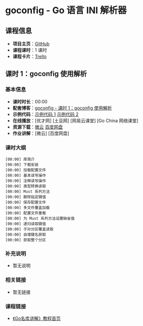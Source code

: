 # goconfig - Go 语言 INI 解析器

## 课程信息

- **项目主页**：[GitHub](https://github.com/Unknwon/goconfig)
- **课程课时**：1 课时
- **课程卡片**：[Trello](https://trello.com/c/x6UFsnl4/7-goconfig-go-ini)

## 课时 1：goconfig 使用解析

### 基本信息

- **课时时长**：00:00
- **配套博客**：[goconfig - 课时 1：goconfig 使用解析](http://wuwen.org/article/17/01-goconfig-class1.html)
- **示例代码**：[示例代码 1](class1/sample1) [示例代码 2](class1/sample2)
- **在线播放**：[优才网] [土豆网] [网易云课堂] [Go China 网络课堂]
- **资源下载**：[微云](http://url.cn/VT71Cc) [百度网盘](http://pan.baidu.com/s/1qWEY8Lu#dir/path=%2FGo%2FVideo_Courses%2FGo%E5%90%8D%E5%BA%93%E8%AE%B2%E8%A7%A3%2F01-goconfig%2Fclass1)
- **作业讲解**：[微云] [百度网盘]

### 课时大纲

	[00:00] 库简介
	[00:00] 下载安装
	[00:00] 加载配置文件
	[00:00] 基本读写操作
	[00:00] 注释读写操作
	[00:00] 类型转换读取
	[00:00] Must 系列方法
	[00:00] 删除指定键值
	[00:00] 保存配置文件
	[00:00] 多文件覆盖加载
	[00:00] 配置文件重载
	[00:00] 为 Must 系列方法设置缺省值
	[00:00] 递归读取键值
	[00:00] 子孙分区覆盖读取
	[00:00] 自增键名获取
	[00:00] 获取整个分区
	
### 补充说明

- 暂无说明

### 相关链接

- 暂无链接

### 课程链接

- [《Go名库讲解》教程首页](http://unknwon.github.io/go-rock-libraries-showcases/)